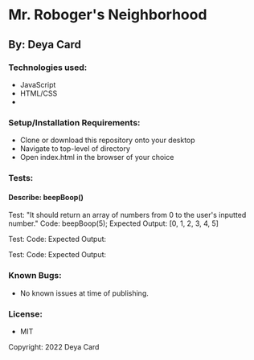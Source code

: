 # Mr. Roboger's Neighborhood

## By: Deya Card

### Technologies used:

* JavaScript
* HTML/CSS
* 

### Setup/Installation Requirements:

* Clone or download this repository onto your desktop
* Navigate to top-level of directory
* Open index.html in the browser of your choice


### Tests:


#### Describe: beepBoop()

Test: "It should return an array of numbers from 0 to the user's inputted number."
Code: beepBoop(5);
Expected Output: [0, 1, 2, 3, 4, 5]

Test:
Code:
Expected Output:

Test:
Code:
Expected Output:








### Known Bugs:
* No known issues at time of publishing.



### License: 
* MIT

Copyright: 2022 Deya Card


